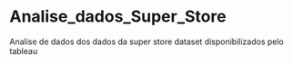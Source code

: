 # Analise_dados_Super_Store
Analise de dados dos dados da super store dataset disponibilizados pelo tableau
